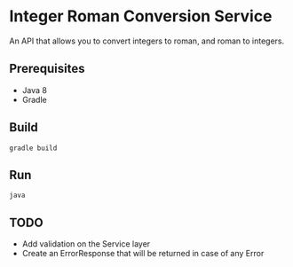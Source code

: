 # Integer Roman Conversion Service

An API that allows you to convert integers to roman, and roman to integers.

## Prerequisites

- Java 8
- Gradle

## Build

`gradle build`

## Run

`java `
## TODO

- Add validation on the Service layer
- Create an ErrorResponse that will be returned in case of any Error
